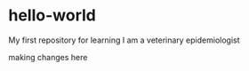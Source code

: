 # hello-world
My first repository for learning
I am a veterinary epidemiologist

making changes here



